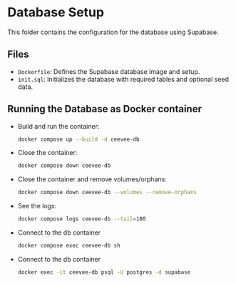 # Database Setup

This folder contains the configuration for the database using Supabase.

## Files
- `Dockerfile`: Defines the Supabase database image and setup.
- `init.sql`: Initializes the database with required tables and optional seed data.

## Running the Database as Docker container
- Build and run the container:
   ```bash
   docker compose up --build -d ceevee-db

- Close the container:
   ```bash
   docker compose down ceevee-db

- Close the container and remove volumes/orphans:
   ```bash
   docker compose down ceevee-db --volumes --remove-orphans

- See the logs:
    ```bash
    docker compose logs ceevee-db --tail=100

- Connect to the db container
    ```bash
   docker compose exec ceevee-db sh

- Connect to the db container
    ```bash
    docker exec -it ceevee-db psql -U postgres -d supabase
